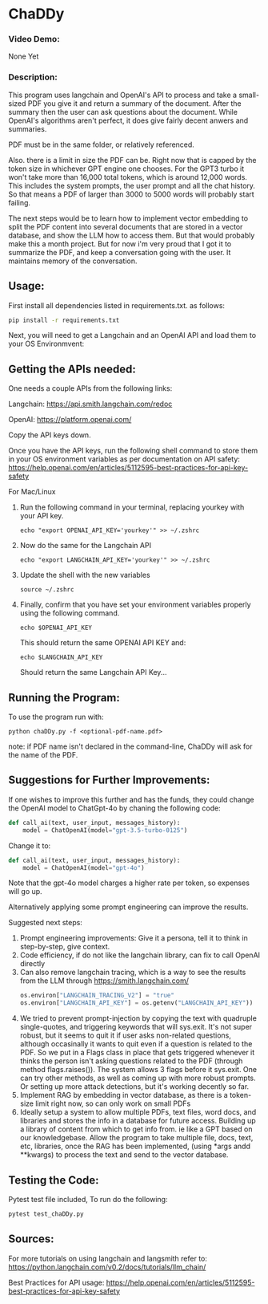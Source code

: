 # ChaDDy
### Video Demo:
None Yet

### Description:
This program uses langchain and OpenAI's API to process
and take a small-sized PDF you give it and return a summary of the document.
After the summary then the user can ask questions about the document.
While OpenAI's algorithms aren't perfect, it does give fairly decent
anwers and summaries.

PDF must be in the same folder, or relatively referenced.

Also. there is a limit in size the PDF can be. Right now that is capped
by the token size in whichever GPT engine one chooses. For the GPT3 turbo
it won't take more than 16,000 total tokens, which is around 12,000 words.
This includes the system prompts, the user prompt and all the chat history.
So that means a PDF of larger than 3000 to 5000 words will probably start failing.

The next steps would be to learn how to implement vector embedding to split
the PDF content into several documents that are stored in a vector database,
and show the LLM how to access them. But that would probably make this a month
project. But for now i'm very proud that I got it to summarize the PDF, and
keep a conversation going with the user. It maintains memory of the conversation.

## Usage:

First install all dependencies listed in requirements.txt. as follows:

```sh
pip install -r requirements.txt
```

Next, you will need to get a Langchain and an OpenAI API and
load them to your OS Environmvent:


## Getting the APIs needed:

One needs a couple APIs from the following links:

Langchain: https://api.smith.langchain.com/redoc

OpenAI: https://platform.openai.com/

Copy the API keys down.

Once you have the API keys, run the following shell command to store them in your OS environment variables as per documentation on API safety: https://help.openai.com/en/articles/5112595-best-practices-for-api-key-safety

For Mac/Linux

1. Run the following command in your terminal, replacing yourkey with your API key.
    ```
    echo "export OPENAI_API_KEY='yourkey'" >> ~/.zshrc
    ```
2. Now do the same for the Langchain API
    ```
    echo "export LANGCHAIN_API_KEY='yourkey'" >> ~/.zshrc
    ```

3. Update the shell with the new variables
    ```
    source ~/.zshrc

    ```
4. Finally, confirm that you have set your environment variables properly
using the following command.
    ```
    echo $OPENAI_API_KEY

    ```
    This should return the same OPENAI API KEY and:

    ```
    echo $LANGCHAIN_API_KEY

    ```
    Should return the same Langchain API Key...

## Running the Program:

To use the program run with:

```shell
python chaDDy.py -f <optional-pdf-name.pdf>
```
note: if PDF name isn't declared in the command-line, ChaDDy will ask for the name of the PDF.

## Suggestions for Further Improvements:

If one wishes to improve this further and has the funds, they could change
the OpenAI model to ChatGpt-4o by chaning the following code:

```python
def call_ai(text, user_input, messages_history):
    model = ChatOpenAI(model="gpt-3.5-turbo-0125")
```

Change it to:

```python
def call_ai(text, user_input, messages_history):
    model = ChatOpenAI(model="gpt-4o")
```

Note that the gpt-4o model charges a higher rate per token, so expenses will go up.

Alternatively applying some prompt engineering can improve the results.

Suggested next steps:

1. Prompt engineering improvements: Give it a persona, tell it to think in step-by-step, give context.
2. Code efficiency, if do not like the langchain library, can fix to call OpenAI directly
3. Can also remove langchain tracing, which is a way to see the results from the LLM through https://smith.langchain.com/
    ```python
    os.environ["LANGCHAIN_TRACING_V2"] = "true"
    os.environ["LANGCHAIN_API_KEY"] = os.getenv("LANGCHAIN_API_KEY"))
    ```
4. We tried to prevent prompt-injection by copying the text with quadruple single-quotes, and triggering keywords that will 
sys.exit. It's not super robust, but it seems to quit it if user asks non-related questions, although occasinally it wants to quit even if a question is related to the PDF. So we put in a Flags class in place that gets triggered whenever it thinks the person isn't asking questions related to the PDF (through method flags.raises()). The system allows 3 flags before it sys.exit. One can try other methods, as well as coming up with more robust prompts. Or setting up more attack detections, but it's working decently so far.
5. Implement RAG by embedding in vector database, as there is a token-size limit right now, so can only work on small PDFs
6. Ideally setup a system to allow multiple PDFs, text files, word docs, and libraries and stores the info in a database for future access. Building up a library of content from which to get info from. ie like a GPT based on our knowledgebase. Allow the program to take multiple file, docs, text, etc, libraries, once the RAG has been implemented, (using *args andd **kwargs) to process the text and send to the vector database.

## Testing the Code:
Pytest test file included, To run do the following:

```python
pytest test_chaDDy.py
```

## Sources:

For more tutorials on using langchain and langsmith refer to:
https://python.langchain.com/v0.2/docs/tutorials/llm_chain/

Best Practices for API usage:
https://help.openai.com/en/articles/5112595-best-practices-for-api-key-safety

